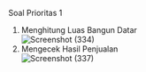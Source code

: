 Soal Prioritas 1 <br>
1. Menghitung Luas Bangun Datar <br>
   ![Screenshot (334)](https://user-images.githubusercontent.com/120574948/224492510-e6961c84-4629-4c57-8cf8-9a8ea97a6c45.png) <br>
2. Mengecek Hasil Penjualan <br>
   ![Screenshot (337)](https://user-images.githubusercontent.com/120574948/224492536-2f93433f-3273-4b1d-b008-254f905c667e.png) <br>

